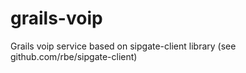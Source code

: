 grails-voip
===========

Grails voip service based on sipgate-client library (see github.com/rbe/sipgate-client)